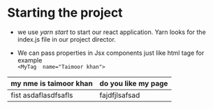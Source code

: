 # Starting the project 

- we use *yarn start* to start our react application. Yarn looks for the index.js 
file in our project director. <br>

- We can pass properties in Jsx components just like html tage for example<br>
    `<MyTag  name="Taimoor khan">`<br>



|my nme is taimoor khan  |do you like my page  |
|--|--|
|fist asdaflasdfsafls  |fajdfjlsafsad  |



